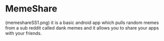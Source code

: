 # MemeShare
(memeshareSS1.png)
 it is a basic android app which pulls random memes from a sub reddit called dank memes and it allows you to share your apps with your friends.
